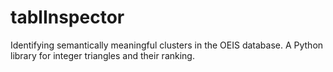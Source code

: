 # tablInspector
Identifying semantically meaningful clusters in the OEIS database. A Python library for integer triangles and their ranking.
